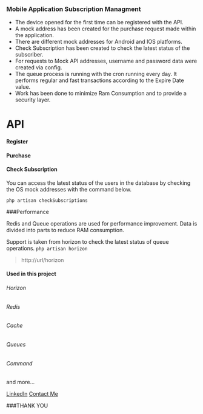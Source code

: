 ### Mobile Application Subscription Managment

- The device opened for the first time can be registered with the API.
- A mock address has been created for the purchase request made within the application.
- There are different mock addresses for Android and IOS platforms.
- Check Subscription has been created to check the latest status of the subscriber.
- For requests to Mock API addresses, username and password data were created via config.
- The queue process is running with the cron running every day. It performs regular and fast transactions according to the Expire Date value.
- Work has been done to minimize Ram Consumption and to provide a security layer.

# API

#### Register
#### Purchase
#### Check Subscription 
You can access the latest status of the users in the database by checking the OS mock addresses with the command below.

`php artisan checkSubscriptions`





###Performance

Redis and Queue operations are used for performance improvement.
Data is divided into parts to reduce RAM consumption.

Support is taken from horizon to check the latest status of queue operations.
`php artisan horizon`
> http://url/horizon


#### Used in this project

###### Horizon
###### Redis
###### Cache
###### Queues
###### Command
and more...


[LinkedIn](https://www.linkedin.com/in/atesenes/ "LinkedIn")
[Contact Me](mailto:enesates01@gmail.com "Contact Me")

###THANK YOU
